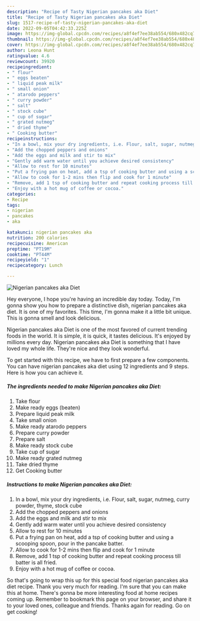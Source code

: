 ```yaml
---
description: "Recipe of Tasty Nigerian pancakes aka Diet"
title: "Recipe of Tasty Nigerian pancakes aka Diet"
slug: 1517-recipe-of-tasty-nigerian-pancakes-aka-diet
date: 2022-09-05T04:42:33.225Z
image: https://img-global.cpcdn.com/recipes/a8f4ef7ee38ab554/680x482cq70/nigerian-pancakes-aka-diet-recipe-main-photo.jpg
thumbnail: https://img-global.cpcdn.com/recipes/a8f4ef7ee38ab554/680x482cq70/nigerian-pancakes-aka-diet-recipe-main-photo.jpg
cover: https://img-global.cpcdn.com/recipes/a8f4ef7ee38ab554/680x482cq70/nigerian-pancakes-aka-diet-recipe-main-photo.jpg
author: Leona Hunt
ratingvalue: 4.6
reviewcount: 39920
recipeingredient:
- " flour"
- " eggs beaten"
- " liquid peak milk"
- " small onion"
- " atarodo peppers"
- " curry powder"
- " salt"
- " stock cube"
- " cup of sugar"
- " grated nutmeg"
- " dried thyme"
- " Cooking butter"
recipeinstructions:
- "In a bowl, mix your dry ingredients, i.e. Flour, salt, sugar, nutmeg, curry powder, thyme, stock cube"
- "Add the chopped peppers and onions"
- "Add the eggs and milk and stir to mix"
- "Gently add warm water until you achieve desired consistency"
- "Allow to rest for 10 minutes"
- "Put a frying pan on heat, add a tsp of cooking butter and using a scooping spoon, pour in the pancake batter."
- "Allow to cook for 1-2 mins then flip and cook for 1 minute"
- "Remove, add 1 tsp of cooking butter and repeat cooking process till batter is all fried."
- "Enjoy with a hot mug of coffee or cocoa."
categories:
- Recipe
tags:
- nigerian
- pancakes
- aka

katakunci: nigerian pancakes aka 
nutrition: 200 calories
recipecuisine: American
preptime: "PT19M"
cooktime: "PT44M"
recipeyield: "1"
recipecategory: Lunch

---
```



![Nigerian pancakes aka Diet](https://img-global.cpcdn.com/recipes/a8f4ef7ee38ab554/680x482cq70/nigerian-pancakes-aka-diet-recipe-main-photo.jpg)

Hey everyone, I hope you're having an incredible day today. Today, I'm gonna show you how to prepare a distinctive dish, nigerian pancakes aka diet. It is one of my favorites. This time, I'm gonna make it a little bit unique. This is gonna smell and look delicious.

Nigerian pancakes aka Diet is one of the most favored of current trending foods in the world. It is simple, it is quick, it tastes delicious. It's enjoyed by millions every day. Nigerian pancakes aka Diet is something that I have loved my whole life. They're nice and they look wonderful.




To get started with this recipe, we have to first prepare a few components. You can have nigerian pancakes aka diet using 12 ingredients and 9 steps. Here is how you can achieve it.

<!--inarticleads1-->

##### The ingredients needed to make Nigerian pancakes aka Diet:

1. Take  flour
1. Make ready  eggs (beaten)
1. Prepare  liquid peak milk
1. Take  small onion
1. Make ready  atarodo peppers
1. Prepare  curry powder
1. Prepare  salt
1. Make ready  stock cube
1. Take  cup of sugar
1. Make ready  grated nutmeg
1. Take  dried thyme
1. Get  Cooking butter




<!--inarticleads2-->

##### Instructions to make Nigerian pancakes aka Diet:

1. In a bowl, mix your dry ingredients, i.e. Flour, salt, sugar, nutmeg, curry powder, thyme, stock cube
1. Add the chopped peppers and onions
1. Add the eggs and milk and stir to mix
1. Gently add warm water until you achieve desired consistency
1. Allow to rest for 10 minutes
1. Put a frying pan on heat, add a tsp of cooking butter and using a scooping spoon, pour in the pancake batter.
1. Allow to cook for 1-2 mins then flip and cook for 1 minute
1. Remove, add 1 tsp of cooking butter and repeat cooking process till batter is all fried.
1. Enjoy with a hot mug of coffee or cocoa.




So that's going to wrap this up for this special food nigerian pancakes aka diet recipe. Thank you very much for reading. I'm sure that you can make this at home. There's gonna be more interesting food at home recipes coming up. Remember to bookmark this page on your browser, and share it to your loved ones, colleague and friends. Thanks again for reading. Go on get cooking!
